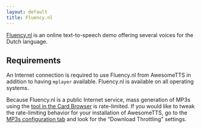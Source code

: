 ```yaml
---
layout: default
title: Fluency.nl
---
```


[Fluency.nl](http://www.fluency.nl) is  an online text-to-speech demo offering several voices for the Dutch  language.

## Requirements

An Internet connection is required to use Fluency.nl from AwesomeTTS in  addition to having `mplayer` available. Fluency.nl is available  on all operating systems.

Because Fluency.nl is a public Internet service, mass generation of MP3s  using the [tool in the Card Browser](/usage/browser.html) is  rate-limited. If you would like to tweak the rate-limiting behavior for your  installation of AwesomeTTS, go to the [MP3s  configuration tab](/config/mp3s.html) and look for the &ldquo;Download Throttling&rdquo;  settings.